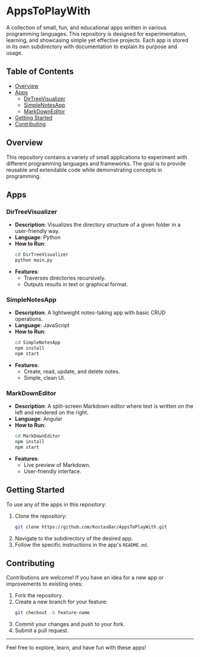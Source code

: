 
# AppsToPlayWith

A collection of small, fun, and educational apps written in various programming languages. This repository is designed for experimentation, learning, and showcasing simple yet effective projects. Each app is stored in its own subdirectory with documentation to explain its purpose and usage.

## Table of Contents
- [Overview](#overview)
- [Apps](#apps)
  - [DirTreeVisualizer](#dirtreevisualizer)
  - [SimpleNotesApp](#simplenotesapp)
  - [MarkDownEditor](#markdowneditor)
- [Getting Started](#getting-started)
- [Contributing](#contributing)

## Overview
This repository contains a variety of small applications to experiment with different programming languages and frameworks. The goal is to provide reusable and extendable code while demonstrating concepts in programming.

## Apps

### DirTreeVisualizer
- **Description**: Visualizes the directory structure of a given folder in a user-friendly way.
- **Language**: Python
- **How to Run**:
  ```bash
  cd DirTreeVisualizer
  python main.py
  ```
- **Features**:
  - Traverses directories recursively.
  - Outputs results in text or graphical format.

### SimpleNotesApp
- **Description**: A lightweight notes-taking app with basic CRUD operations.
- **Language**: JavaScript
- **How to Run**:
  ```bash
  cd SimpleNotesApp
  npm install
  npm start
  ```
- **Features**:
  - Create, read, update, and delete notes.
  - Simple, clean UI.

### MarkDownEditor
- **Description**: A split-screen Markdown editor where text is written on the left and rendered on the right.
- **Language**: Angular
- **How to Run**:
  ```bash
  cd MarkDownEditor
  npm install
  npm start
  ```
- **Features**:
  - Live preview of Markdown.
  - User-friendly interface.

## Getting Started
To use any of the apps in this repository:
1. Clone the repository:
   ```bash
   git clone https://github.com/KostasBar/AppsToPlayWith.git
   ```
2. Navigate to the subdirectory of the desired app.
3. Follow the specific instructions in the app's `README.md`.

## Contributing
Contributions are welcome! If you have an idea for a new app or improvements to existing ones:
1. Fork the repository.
2. Create a new branch for your feature:
   ```bash
   git checkout -b feature-name
   ```
3. Commit your changes and push to your fork.
4. Submit a pull request.

---
Feel free to explore, learn, and have fun with these apps!
